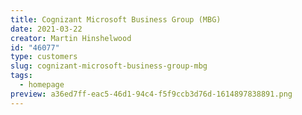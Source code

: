 ```yaml
---
title: Cognizant Microsoft Business Group (MBG)
date: 2021-03-22
creator: Martin Hinshelwood
id: "46077"
type: customers
slug: cognizant-microsoft-business-group-mbg
tags:
  - homepage
preview: a36ed7ff-eac5-46d1-94c4-f5f9ccb3d76d-1614897838891.png
---
```

